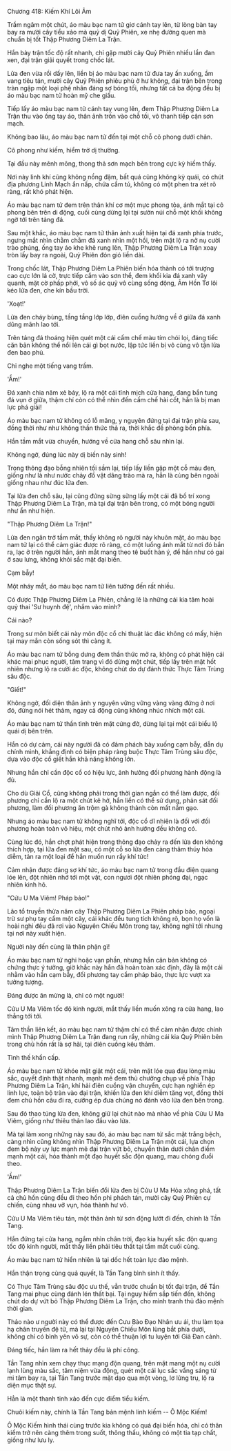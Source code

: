 




Chương 418: Kiếm Khí Lôi Âm


Trầm ngâm một chút, áo màu bạc nam tử giơ cánh tay lên, từ lòng bàn tay bay ra mười cây tiểu xảo mà quỷ dị Quỷ Phiên, xe nhẹ đường quen mà chuẩn bị tốt Thập Phương Diêm La Trận.

Hắn bày trận tốc độ rất nhanh, chỉ gặp mười cây Quỷ Phiên nhiều lần đan xen, đại trận giải quyết trong chốc lát.

Lửa đen vừa rồi dấy lên, liền bị áo màu bạc nam tử đưa tay ấn xuống, ầm vang tiêu tán, mười cây Quỷ Phiên phiêu phù ở hư không, đại trận bên trong tràn ngập một loại phệ nhân đáng sợ bóng tối, nhưng tất cả ba động đều bị áo màu bạc nam tử hoàn mỹ che giấu.

Tiếp lấy áo màu bạc nam tử cánh tay vung lên, đem Thập Phương Diêm La Trận thu vào ống tay áo, thân ảnh trốn vào chỗ tối, vô thanh tiếp cận sơn mạch.

Không bao lâu, áo màu bạc nam tử đến tại một chỗ cô phong dưới chân.

Cô phong như kiếm, hiểm trở dị thường.

Tại đầu này mênh mông, thong thả sơn mạch bên trong cực kỳ hiếm thấy.

Nơi này linh khí cũng không nồng đậm, bất quá cũng không kỳ quái, có chút địa phương Linh Mạch ẩn nấp, chứa cẩm tú, không có một phen tra xét rõ ràng, rất khó phát hiện.

Áo màu bạc nam tử đem trên thân khí cơ một mực phong tỏa, ánh mắt tại cô phong bên trên di động, cuối cùng dừng lại tại sườn núi chỗ một khối không ngờ tới trên tảng đá.

Sau một khắc, áo màu bạc nam tử thân ảnh xuất hiện tại đá xanh phía trước, ngưng mắt nhìn chằm chằm đá xanh nhìn một hồi, trên mặt lộ ra nở nụ cười trào phúng, ống tay áo khe khẽ rung lên, Thập Phương Diêm La Trận xoay tròn lấy bay ra ngoài, Quỷ Phiên đón gió liền dài.

Trong chốc lát, Thập Phương Diêm La Phiên biến hóa thành có tới trượng cao cực lớn lá cờ, trực tiếp cắm vào sơn thể, đem khối kia đá xanh vây quanh, mặt cờ phấp phới, vô số ác quỷ vô cùng sống động, Âm Hồn Tơ lôi kéo lửa đen, che kín bầu trời.

'Xoạt!'

Lửa đen cháy bùng, tầng tầng lớp lớp, điên cuồng hướng về ở giữa đá xanh dũng mãnh lao tới.

Trên tảng đá thoáng hiện quét một cái cấm chế màu tím chói lọi, đáng tiếc căn bản không thể nổi lên cái gì bọt nước, lập tức liền bị vô cùng vô tận lửa đen bao phủ.

Chỉ nghe một tiếng vang trầm.

'Ầm!'

Đá xanh chia năm xẻ bảy, lộ ra một cái tĩnh mịch cửa hang, đang bắn tung đá vụn ở giữa, thậm chí còn có thể nhìn đến cấm chế hài cốt, hẳn là bị man lực phá giải!

Áo màu bạc nam tử không có lỗ mãng, y nguyên đứng tại đại trận phía sau, đồng thời như như không thần thức thả ra, thời khắc đề phòng bốn phía.

Hắn tầm mắt vừa chuyển, hướng về cửa hang chỗ sâu nhìn lại.

Không ngờ, đúng lúc này dị biến nảy sinh!

Trong thông đạo bỗng nhiên tối sầm lại, tiếp lấy liền gặp một cỗ màu đen, giống như là như nước chảy đồ vật dâng trào mà ra, hẳn là cùng bên ngoài giống nhau như đúc lửa đen.

Tại lửa đen chỗ sâu, lại cũng đứng sừng sững lấy một cái đã bố trí xong Thập Phương Diêm La Trận, mà tại đại trận bên trong, có một bóng người như ẩn như hiện.

"Thập Phương Diêm La Trận!"

Lửa đen ngăn trở tầm mắt, thấy không rõ người này khuôn mặt, áo màu bạc nam tử lại có thể cảm giác được rõ ràng, có một luồng ánh mắt từ nơi đó bắn ra, lạc ở trên người hắn, ánh mắt mang theo tê buốt hàn ý, để hắn như có gai ở sau lưng, không khỏi sắc mặt đại biến.

Cạm bẫy!

Một nháy mắt, áo màu bạc nam tử liên tưởng đến rất nhiều.

Có được Thập Phương Diêm La Phiên, chẳng lẽ là những cái kia tâm hoài quỷ thai 'Sư huynh đệ', nhắm vào mình?

Cái nào?

Trong sư môn biết cái này môn độc cổ chi thuật lác đác không có mấy, hiện tại may mắn còn sống sót thì càng ít.

Áo màu bạc nam tử bỗng dưng đem thần thức mở ra, không có phát hiện cái khác mai phục người, tâm trạng vì đó dừng một chút, tiếp lấy trên mặt hốt nhiên nhưng lộ ra cười ác độc, không chút do dự đánh thức Thực Tâm Trùng sâu độc.

"Giết!"

Không ngờ, đối diện thân ảnh y nguyên vững vững vàng vàng đứng ở nơi đó, đừng nói hét thảm, ngay cả động cũng không nhúc nhích một cái.

Áo màu bạc nam tử thần tình trên mặt cứng đờ, dừng lại tại một cái biểu lộ quái dị bên trên.

Hắn có dự cảm, cái này người đã có đảm phách bày xuống cạm bẫy, dẫn dụ chính mình, khẳng định có biện pháp ràng buộc Thực Tâm Trùng sâu độc, dựa vào độc cổ giết hắn khả năng không lớn.

Nhưng hắn chỉ cần độc cổ có hiệu lực, ảnh hưởng đối phương hành động là đủ.

Cho dù Giải Cổ, cũng không phải trong thời gian ngắn có thể làm được, đối phương chỉ cần lộ ra một chút kẽ hở, hắn liền có thể sử dụng, phản sát đối phương, làm đối phương ăn trộm gà không thành còn mất nắm gạo.

Nhưng áo màu bạc nam tử không nghĩ tới, độc cổ dĩ nhiên là đối với đối phương hoàn toàn vô hiệu, một chút nhỏ ảnh hưởng đều không có.

Cùng lúc đó, hắn chợt phát hiện trong thông đạo chảy ra đến lửa đen không thích hợp, tại lửa đen mặt sau, có một cỗ so lửa đen càng thâm thúy hỏa diễm, tản ra một loại để hắn muốn run rẩy khí tức!

Cảm nhận được đáng sợ khí tức, áo màu bạc nam tử trong đầu điện quang lóe lên, đột nhiên nhớ tới một vật, con ngươi đột nhiên phóng đại, ngạc nhiên kinh hô.

"Cửu U Ma Viêm! Pháp bảo!"

Lão tổ truyền thừa năm cây Thập Phương Diêm La Phiên pháp bảo, ngoại trừ sư phụ tay cầm một cây, cái khác đều tung tích không rõ, bọn họ vốn là hoài nghi đều đã rơi vào Nguyên Chiếu Môn trong tay, không nghĩ tới nhưng tại nơi này xuất hiện.

Người này đến cùng là thân phận gì!

Áo màu bạc nam tử nghi hoặc vạn phần, nhưng hắn căn bản không có chứng thực ý tưởng, giờ khắc này hắn đã hoàn toàn xác định, đây là một cái nhằm vào hắn cạm bẫy, đối phương tay cầm pháp bảo, thực lực vượt xa tưởng tượng.

Đáng được ăn mừng là, chỉ có một người!

Cửu U Ma Viêm tốc độ kinh người, mắt thấy liền muốn xông ra cửa hang, lao thẳng tới tới.

Tâm thần liên kết, áo màu bạc nam tử thậm chí có thể cảm nhận được chính mình Thập Phương Diêm La Trận đang run rẩy, những cái kia Quỷ Phiên bên trong chủ hồn rất là sợ hãi, tại điên cuồng kêu thảm.

Tình thế khẩn cấp.

Áo màu bạc nam tử khóe mặt giật một cái, trên mặt lóe qua đau lòng màu sắc, quyết định thật nhanh, mạnh mẽ đem thủ chưởng chụp về phía Thập Phương Diêm La Trận, khí hải điên cuồng vận chuyển, cực hạn nghiền ép linh lực, toàn bộ tràn vào đại trận, khiến lửa đen khí diễm tăng vọt, đồng thời đem chủ hồn câu đi ra, cưỡng ép đưa chúng nó đánh vào lửa đen bên trong.

Sau đó thao túng lửa đen, không giữ lại chút nào mà nhào về phía Cửu U Ma Viêm, giống như thiêu thân lao đầu vào lửa.

Mà tại làm xong những này sau đó, áo màu bạc nam tử sắc mặt trắng bệch, càng nhìn cũng không nhìn Thập Phương Diêm La Trận một cái, lựa chọn đem bộ này uy lực mạnh mẽ đại trận vứt bỏ, chuyển thân dưới chân điểm mạnh một cái, hóa thành một đạo huyết sắc độn quang, mau chóng đuổi theo.

'Ầm!'

Thập Phương Diêm La Trận biến đổi lửa đen bị Cửu U Ma Hỏa xông phá, tất cả chủ hồn cũng đều đi theo hồn phi phách tán, mười cây Quỷ Phiên cự chiến, cùng nhau vỡ vụn, hóa thành hư vô.

Cửu U Ma Viêm tiêu tán, một thân ảnh từ sơn động lướt đi đến, chính là Tần Tang.

Hắn đứng tại cửa hang, ngắm nhìn chân trời, đạo kia huyết sắc độn quang tốc độ kinh người, mắt thấy liền phải tiêu thất tại tầm mắt cuối cùng.

Áo màu bạc nam tử hiển nhiên là tại dốc hết toàn lực đào mệnh.

Hắn thận trọng cùng quả quyết, là Tần Tang bình sinh ít thấy.

Có Thực Tâm Trùng sâu độc ưu thế, vẫn trước chuẩn bị tốt đại trận, để Tần Tang mai phục cùng đánh lén thất bại. Tại nguy hiểm sắp tiến đến, không chút do dự vứt bỏ Thập Phương Diêm La Trận, cho mình tranh thủ đào mệnh thời gian.

Thảo nào ư người này có thể được đến Cưu Bào Đạo Nhân ưu ái, thu làm tọa hạ chân truyền đệ tử, mà lại tại Nguyên Chiếu Môn lùng bắt phía dưới, không chỉ có bình yên vô sự, còn có thể thuận lợi tu luyện tới Giả Đan cảnh.

Đáng tiếc, hắn làm ra hết thảy đều là phí công.

Tần Tang nhìn xem chạy thục mạng độn quang, trên mặt mang một nụ cười lạnh lùng màu sắc, tâm niệm vừa động, quét một cái lục sắc vầng sáng từ mi tâm bay ra, tại Tần Tang trước mặt dạo qua một vòng, lơ lửng trụ, lộ ra diện mục thật sự.

Hẳn là một thanh tinh xảo đến cực điểm tiểu kiếm.

Chuôi kiếm này, chính là Tần Tang bản mệnh linh kiếm -- Ô Mộc Kiếm!

Ô Mộc Kiếm hình thái cùng trước kia không có quá đại biến hóa, chỉ có thân kiếm trở nên càng thêm trong suốt, thông thấu, không có một tia tạp chất, giống như lưu ly.





